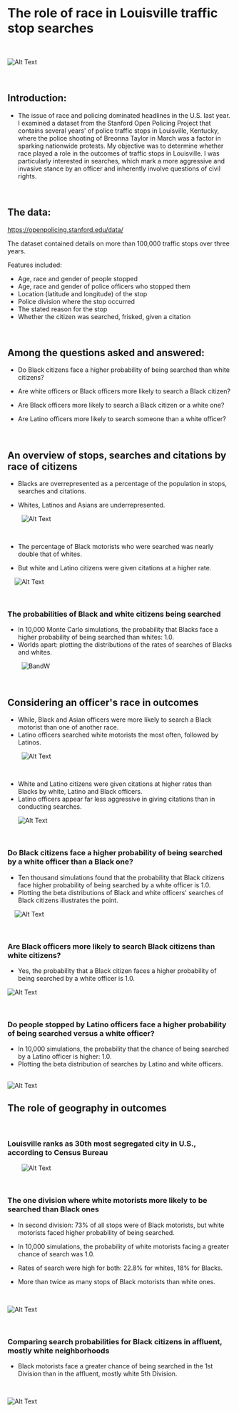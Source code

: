 # The role of race in Louisville traffic stop searches
&nbsp;
&nbsp;

![Alt Text](capstone_images/stopped.jpg)



&nbsp;
&nbsp;
## Introduction: 

* The issue of race and policing dominated headlines in the U.S. last year. I examined a dataset from the Stanford Open Policing Project that contains several years' of police traffic stops in Louisville, Kentucky, where the police shooting of Breonna Taylor in March was a factor in sparking nationwide protests. My objective was to determine whether race played a role in the outcomes of traffic stops in Louisville. I was particularly interested in searches, which mark a more aggressive and invasive stance by an officer and inherently involve questions of civil rights.  

&nbsp;
&nbsp;
## The data: 

https://openpolicing.stanford.edu/data/

The dataset contained details on more than 100,000 traffic stops over three years. 

Features included:

* Age, race and gender of people stopped 
* Age, race and gender of police officers who stopped them
* Location (latitude and longitude) of the stop
* Police division where the stop occurred
* The stated reason for the stop
* Whether the citizen was searched, frisked, given a citation


&nbsp;
&nbsp;
## Among the questions asked and answered:

* Do Black citizens face a higher probability of being searched than white citizens?  

* Are white officers or Black officers more likely to search a Black citizen?
    
* Are Black officers more likely to search a Black citizen or a white one?

* Are Latino officers more likely to search someone than a white officer?



&nbsp;
&nbsp;
&nbsp;
&nbsp;
## An overview of stops, searches and citations by race of citizens
* Blacks are overrepresented as a percentage of the population in stops, searches and citations.

* Whites, Latinos and Asians are underrepresented.


&nbsp;
&nbsp;
&nbsp;
&nbsp;
![Alt Text](capstone_images/pop_all_stops.png)

&nbsp;
&nbsp;

* The percentage of Black motorists who were searched was nearly double that of whites. 

* But white and Latino citizens were given citations at a higher rate.

&nbsp;
&nbsp;
![Alt Text](capstone_images/stops_pct_searched_race.png)

&nbsp;
&nbsp;
&nbsp;
&nbsp;
### The probabilities of Black and white citizens being searched
* In 10,000 Monte Carlo simulations, the probability that Blacks face a higher probability of being searched than whites: 1.0.
&nbsp;
* Worlds apart: plotting the distributions of the rates of searches of Blacks and whites.


&nbsp;
&nbsp;
&nbsp;
&nbsp;
![BandW](https://user-images.githubusercontent.com/29707241/113818763-e4103a00-973d-11eb-8a4d-053c59d8be86.png)


&nbsp;
&nbsp;
&nbsp;
&nbsp;

## Considering an officer's race in outcomes 

* While, Black and Asian officers were more likely to search a Black motorist than one of another race.
&nbsp;
&nbsp;
* Latino officers searched white motorists the most often, followed by Latinos.


&nbsp;
&nbsp;
&nbsp;
&nbsp;
![Alt Text](capstone_images/stopped_pct_searched_race_off.png)


&nbsp;
&nbsp;
&nbsp;
&nbsp;
* White and Latino citizens were given citations at higher rates than Blacks by white, Latino and Black officers.
&nbsp;
&nbsp;
* Latino officers appear far less aggressive in giving citations than in conducting searches.


&nbsp;
&nbsp;
&nbsp;
![Alt Text](capstone_images/stopped_cited_race_race.png)
&nbsp;
&nbsp;
&nbsp;
&nbsp;


&nbsp;
### Do Black citizens face a higher probability of being searched by a white officer than a Black one?
* Ten thousand simulations found that the probability that Black citizens face higher probability of being searched by a white officer is 1.0.
&nbsp;
&nbsp;
* Plotting the beta distributions of Black and white officers' searches of Black citizens illustrates the point.


&nbsp;
&nbsp;
![Alt Text](capstone_images/black_searches_bandw_off.png)
&nbsp;
&nbsp;
&nbsp;
&nbsp;


&nbsp;
### Are Black officers more likely to search Black citizens than white citizens?
* Yes, the probability that a Black citizen faces a higher probability of being searched by a white officer is 1.0.
&nbsp;
&nbsp;

![Alt Text](capstone_images/b_w_cits_b_off.png)

&nbsp;
&nbsp;
&nbsp;
&nbsp;

### Do people stopped by Latino officers face a higher probability of being searched versus a white officer?
* In 10,000 simulations, the probability that the chance of being searched by a Latino officer is higher: 1.0.
&nbsp;
&nbsp;
* Plotting the beta distribution of searches by Latino and white officers.
&nbsp;
&nbsp;
&nbsp;
&nbsp;


![Alt Text](capstone_images/searches_latino_white_officers.png)
&nbsp;
&nbsp;
&nbsp;
&nbsp;


## The role of geography in outcomes
&nbsp;
&nbsp;
### Louisville ranks as 30th most segregated city in U.S., according to Census Bureau 
&nbsp;
&nbsp;
&nbsp;
&nbsp;
![Alt Text](capstone_images/divisions.png)


&nbsp;
&nbsp;
&nbsp;
&nbsp;

### The one division where white motorists more likely to be searched than Black ones

* In second division: 73% of all stops were of Black motorists, but white motorists faced higher probability of being searched.

* In 10,000 simulations, the probability of white motorists facing a greater chance of search was 1.0.

* Rates of search were high for both: 22.8% for whites, 18% for Blacks.

* More than twice as many stops of Black motorists than white ones.

&nbsp;
&nbsp;

![Alt Text](capstone_images/2nd_div_bw_all_off.png)
&nbsp;
&nbsp;


&nbsp;
&nbsp;
### Comparing search probabilities for Black citizens in affluent, mostly white neighborhoods

* Black motorists face a greater chance of being searched in the 1st Division than in the affluent, mostly white 5th Division. 


&nbsp;
&nbsp;
&nbsp;
&nbsp;

![Alt Text](capstone_images/5th_1st_div_black_cits.png)


